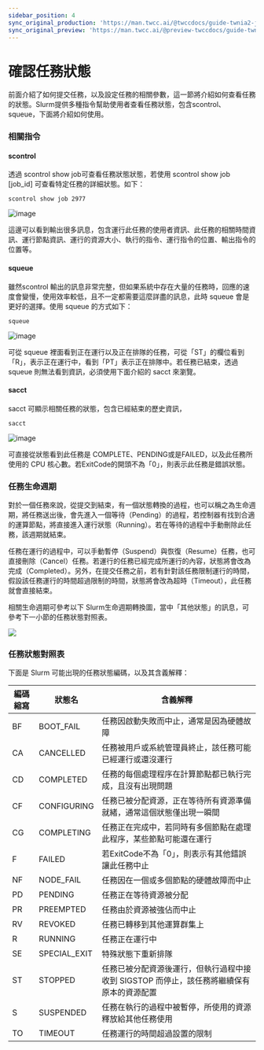 ```yaml
---
sidebar_position: 4
sync_original_production: 'https://man.twcc.ai/@twccdocs/guide-twnia2-job-state-zh' 
sync_original_preview: 'https://man.twcc.ai/@preview-twccdocs/guide-twnia2-job-state-zh'
---
```


# 確認任務狀態

前面介紹了如何提交任務，以及設定任務的相關參數，這一節將介紹如何查看任務的狀態。Slurm提供多種指令幫助使用者查看任務狀態，包含scontrol、squeue，下面將介紹如何使用。

### 相關指令

#### scontrol

透過 scontrol show job可查看任務狀態狀態，若使用 scontrol show job [job_id] 可查看特定任務的詳細狀態。如下：

```
scontrol show job 2977
```
![image](https://user-images.githubusercontent.com/109254397/184576022-71197a68-cef4-4d78-b6bb-1826358e0751.png)



這邊可以看到輸出很多訊息，包含運行此任務的使用者資訊、此任務的相關時間資訊、運行節點資訊、運行的資源大小、執行的指令、運行指令的位置、輸出指令的位置等。


#### squeue

雖然scontrol 輸出的訊息非常完整，但如果系統中存在大量的任務時，回應的速度會變慢，使用效率較低，且不一定都需要這麼詳盡的訊息，此時 squeue 會是更好的選擇。使用 squeue 的方式如下：

```
squeue
```
![image](https://user-images.githubusercontent.com/109254397/184576050-95d3cca4-19bc-4966-9019-eaa11b6da7d9.png)



可從 squeue 裡面看到正在運行以及正在排隊的任務，可從「ST」的欄位看到「R」，表示正在運行中，看到「PT」表示正在排隊中。若任務已結束，透過 squeue 則無法看到資訊，必須使用下面介紹的 sacct 來瀏覽。


#### sacct

sacct 可顯示相關任務的狀態，包含已經結束的歷史資訊，

```
sacct
```
![image](https://user-images.githubusercontent.com/109254397/184576062-34f10665-f60f-4a72-98c9-16c80c9e2b84.png)

可直接從狀態看到此任務是 COMPLETE、PENDING或是FAILED，以及此任務所使用的 CPU 核心數。若ExitCode的開頭不為「0」，則表示此任務是錯誤狀態。


### 任務生命週期

對於一個任務來說，從提交到結束，有一個狀態轉換的過程，也可以稱之為生命週期，將任務送出後，會先進入一個等待（Pending）的過程，若控制器有找到合適的運算節點，將直接進入運行狀態（Running）。若在等待的過程中手動刪除此任務，該週期就結束。

任務在運行的過程中，可以手動暫停（Suspend）與恢復（Resume）任務，也可直接刪除（Cancel）任務。若運行的任務已經完成所運行的內容，狀態將會改為完成（Completed）。另外，在提交任務之前，若有針對該任務限制運行的時間，假設該任務運行的時間超過限制的時間，狀態將會改為超時（Timeout），此任務就會直接結束。

相關生命週期可參考以下 Slurm生命週期轉換圖，當中「其他狀態」的訊息，可參考下一小節的任務狀態對照表。

![](https://cos.twcc.ai/SYS-MANUAL/uploads/upload_94d008d03efb7758316fd4c619ee8dbe.png)



### 任務狀態對照表

下面是 Slurm 可能出現的任務狀態編碼，以及其含義解釋：



| 編碼縮寫 | 狀態名 | 含義解釋 |
| -------- | -------- | -------- |
| BF     | BOOT_FAIL     | 任務因啟動失敗而中止，通常是因為硬體故障     |
| CA     | CANCELLED     | 任務被用戶或系統管理員終止，該任務可能已經運行或還沒運行    |
| CD     | COMPLETED     | 任務的每個處理程序在計算節點都已執行完成，且沒有出現問題     |
| CF     | CONFIGURING     | 任務已被分配資源，正在等待所有資源準備就緒，通常這個狀態僅出現一瞬間    |
| CG     | COMPLETING    | 任務正在完成中，若同時有多個節點在處理此程序，某些節點可能還在運行     |
| F     | FAILED    | 若ExitCode不為「0」，則表示有其他錯誤讓此任務中止     |
| NF     | NODE_FAIL     | 任務因在一個或多個節點的硬體故障而中止     |
| PD     | PENDING     | 任務正在等待資源被分配     |
| PR     | PREEMPTED     | 任務由於資源被強佔而中止     |
| RV     | REVOKED     | 任務已轉移到其他運算群集上     |
| R     | RUNNING     | 任務正在運行中     |
| SE     | SPECIAL_EXIT     | 特殊狀態下重新排隊     |
| ST     | STOPPED     | 任務已被分配資源後運行，但執行過程中接收到 SIGSTOP 而停止，該任務將繼續保有原本的資源配置     |
| S     | SUSPENDED     | 任務在執行的過程中被暫停，所使用的資源釋放給其他任務使用     |
| TO     | TIMEOUT     | 任務運行的時間超過設置的限制     |